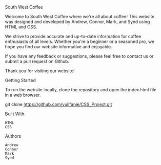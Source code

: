 South West Coffee

Welcome to South West Coffee where we're all about coffee! This website was designed and developed by Andrew, Connor, Mark, and Syed using HTML and CSS.

We strive to provide accurate and up-to-date information for coffee enthusiasts of all levels. Whether you're a beginner or a seasoned pro, we hope you find our website informative and enjoyable.

If you have any feedback or suggestions, please feel free to contact us or submit a pull request on Github.

Thank you for visiting our website!

Getting Started

To run the website locally, clone the repository and open the index.html file in a web browser.

git clone https://github.com/vuilfanie/CSS_Project.git

Built With

    HTML
    CSS

Authors

    Andrew
    Connor
    Mark
    Syed